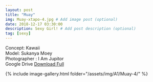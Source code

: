 ```yaml
---
layout: post
title: "Muay"
img: Muay-xtapo-4.jpg # Add image post (optional)
date: 2018-12-17 03:30:00
description: Sexy Girl! # Add post description (optional)
tag: [sexy]
---
```

Concept: Kawaii  
Model: Sukanya Moey  
Photographer : I Am Jupitor  
Google Drive [Download Full](http://gestyy.com/e0BQgU)  


{% include image-gallery.html folder="/assets/img/A1/Muay-4/" %}
